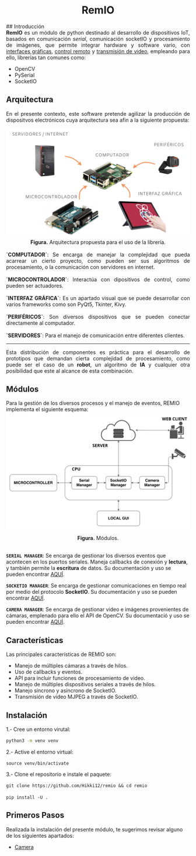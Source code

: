 <div align="center"> <h1>RemIO</h1> </div>
## Introducción

<div style="text-align: justify">
<b>RemIO</b> es un módulo de python destinado al desarrollo de dispositivos IoT, basados en comunicación <i>serial</i>, comunicación socketIO y procesamiento de imágenes, que permite integrar hardware y software vario, con <u>interfaces gráficas</u>, <u>control remoto</u> y <u>transmisión de video</u>, empleando para ello, librerías tan comunes como:
</div>

<ul>
<li>OpenCV</li>
<li>PySerial</li>
<li>SocketIO</li>
</ul>

## Arquitectura

<div style="text-align: justify">
En el presente contexto, este software pretende agilizar la producción de dispositvos electrónicos cuya arquitectura sea afin a la siguiente propuesta:
</div>
<br>
<img src="./assets/images/arch-1.png" alt="arch-1">
<div align="center"><b>Figura.</b> Arquitectura propuesta para el uso de la librería.</div>
<br>
<div style="text-align: justify">
<b>`COMPUTADOR`</b>: Se encarga de manejar la complejidad que pueda acarrear un cierto proyecto, como pueden ser sus algoritmos de procesamiento, o la comunicación con servidores en internet.
<br>
<br>
<b>`MICROCONTROLADOR`</b>: Interactúa con dipositivos de control, como pueden ser actuadores.
<br>
<br>
<b>`INTERFAZ GRÁFICA`</b>: Es un apartado visual que se puede desarrollar con varios frameworks como son PyQt5, Tkinter, Kivy.
<br>
<br>
<b>`PERIFÉRICOS`</b>: Son diversos dispositivos que se pueden conectar directamente al computador.
<br>
<br>
<b>`SERVIDORES`</b>: Para el manejo de comunicación entre diferentes clientes.
<hr>
</div>

<div style="text-align: justify">
Esta distribución de componentes es práctica para el desarrollo de prototipos que demandan cierta complejidad de procesamiento, como puede ser el caso de un <b>robot</b>, un algoritmo de <b>IA</b> y cualquier otra posibilidad que este al alcance de esta combinación.
</div>

## Módulos
Para la gestión de los diversos procesos y el manejo de eventos, REMIO implementa el siguiente esquema:
<img src="./assets/images/modules-arch.png" alt="modules">
<div align="center"><b>Figura.</b> Módulos.</div>

<br>

<b>`SERIAL MANAGER`</b>: Se encarga de gestionar los diversos eventos que acontecen en los puertos seriales. Maneja callbacks de conexión y <b>lectura</b>, y también permite la <b>escritura</b> de datos. Su documentación y uso se pueden encontrar [AQUÍ](/remio/serial/overview).
<br>

<b>`SOCKETIO MANAGER`</b>: Se encarga de gestionar comunicaciones en tiempo real por medio del protocolo <b>SocketIO</b>. Su documentación y uso se pueden encontrar [AQUÍ](/remio/socketio/overview).
<br>

<b>`CAMERA MANAGER`</b>: Se encarga de gestionar video e imágenes provenientes de cámaras, emplenado para ello el API de OpenCV. Su documentació y uso se pueden encontrar [AQUÍ](/remio/camera/overview).
<br>


## Características

Las principales características de REMIO son:

<ul>
<li>Manejo de múltiples cámaras a través de hilos.</li>
<li>Uso de callbacks y eventos.</li>
<li>API para incluir funciones de procesamiento de video.</li>
<li>Manejo de múltiples dispositivos seriales a través de hilos.</li>
<li>Manejo síncrono y asíncrono de SocketIO.</li>
<li>Transmisión de video MJPEG a través de SocketIO.</li>

</ul>

## Instalación

1.- Cree un entorno virutal:
```sh
python3 -m venv venv
```
2.- Active el entorno virtual:
```
source venv/bin/activate
```
3.- Clone el repositorio e instale el paquete:
```
git clone https://github.com/Hikki12/remio && cd remio

pip install -U .
```

## Primeros Pasos
Realizada la instalación del presente módulo, te sugerimos revisar alguno de los siguientes apartados:
<ul>
<li><a href="/remio/camera/overview/">Camera</a></li>
</ul>
<br>
<br>